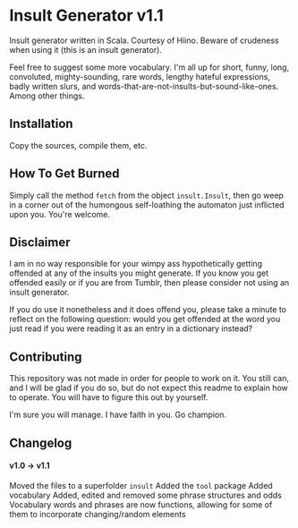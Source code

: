# Insult Generator v1.1

Insult generator written in Scala. Courtesy of Hiino. Beware of crudeness when using it (this is an insult generator).

Feel free to suggest some more vocabulary. I'm all up for short, funny, long, convoluted, mighty-sounding, rare words, lengthy hateful expressions, badly written slurs, and words-that-are-not-insults-but-sound-like-ones. Among other things.

## Installation

Copy the sources, compile them, etc.

## How To Get Burned

Simply call the method `fetch` from the object `insult.Insult`, then go weep in a corner out of the humongous self-loathing the automaton just inflicted upon you. You're welcome.

## Disclaimer

I am in no way responsible for your wimpy ass hypothetically getting offended at any of the insults you might generate. If you know you get offended easily or if you are from Tumblr, then please consider not using an insult generator.

If you do use it nonetheless and it does offend you, please take a minute to reflect on the following question: would you get offended at the word you just read if you were reading it as an entry in a dictionary instead?

## Contributing

This repository was not made in order for people to work on it. You still can, and I will be glad if you do so, but do not expect this readme to explain how to operate. You will have to figure this out by yourself.

I'm sure you will manage. I have faith in you. Go champion.

## Changelog

#### v1.0 -> v1.1

Moved the files to a superfolder `insult`
Added the `tool` package
Added vocabulary
Added, edited and removed some phrase structures and odds
Vocabulary words and phrases are now functions, allowing for some of them to incorporate changing/random elements
